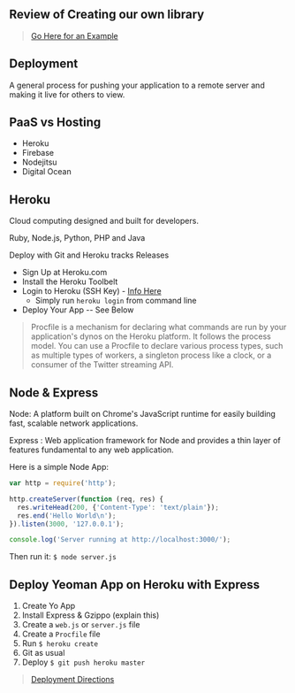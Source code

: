 ## Review of Creating our own library

> [Go Here for an Example](https://gist.github.com/twhitacre/22bde2a881d54137f3dd)

## Deployment

A general process for pushing your application to a remote server and making it live for others to view.

## PaaS vs Hosting

* Heroku
* Firebase
* Nodejitsu
* Digital Ocean

## Heroku

Cloud computing designed and built for developers.

Ruby, Node.js, Python, PHP and Java

Deploy with Git and Heroku tracks Releases

* Sign Up at Heroku.com
* Install the Heroku Toolbelt
* Login to Heroku (SSH Key) - [Info Here](https://devcenter.heroku.com/articles/keys)
  * Simply run `heroku login` from command line
* Deploy Your App -- See Below

> Procfile is a mechanism for declaring what commands are run by your application's dynos on the Heroku platform. It follows the process model. You can use a Procfile to declare various process types, such as multiple types of workers, a singleton process like a clock, or a consumer of the Twitter streaming API.

## Node & Express

Node: A platform built on Chrome's JavaScript runtime for easily building fast, scalable network applications.

Express : Web application framework for Node and provides a thin layer of features fundamental to any web application.

Here is a simple Node App:

```js
var http = require('http');

http.createServer(function (req, res) {
  res.writeHead(200, {'Content-Type': 'text/plain'});
  res.end('Hello World\n');
}).listen(3000, '127.0.0.1');

console.log('Server running at http://localhost:3000/');
```
Then run it: `$ node server.js`

## Deploy Yeoman App on Heroku with Express

1. Create Yo App
2. Install Express & Gzippo (explain this)
3. Create a `web.js` or `server.js` file
4. Create a `Procfile` file
5. Run `$ heroku create`
6. Git as usual
7. Deploy `$ git push heroku master`


> [Deployment Directions](https://github.com/tiy-atlanta-js/Notes/blob/master/Specials/Heroku_Deployment.md)
